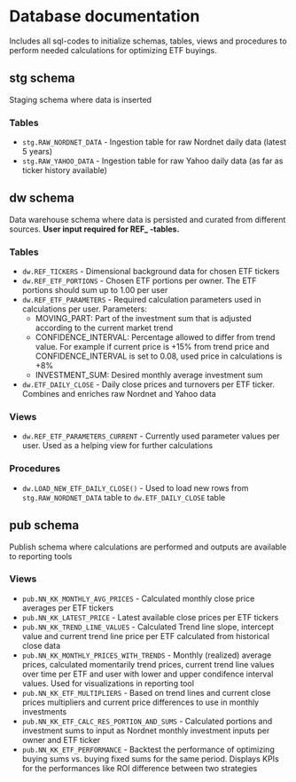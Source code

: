 # Database documentation
Includes all sql-codes to initialize schemas, tables, views and procedures to perform needed calculations for optimizing ETF buyings.


## stg schema
Staging schema where data is inserted
### Tables
- `stg.RAW_NORDNET_DATA` - Ingestion table for raw Nordnet daily data (latest 5 years)
- `stg.RAW_YAHOO_DATA` - Ingestion table for raw Yahoo daily data (as far as ticker history available) 


## dw schema
Data warehouse schema where data is persisted and curated from different sources. **User input required for REF_ -tables.**
### Tables
- `dw.REF_TICKERS` - Dimensional background data for chosen ETF tickers
- `dw.REF_ETF_PORTIONS` - Chosen ETF portions per owner. The ETF portions should sum up to 1.00 per user  
- `dw.REF_ETF_PARAMETERS` - Required calculation parameters used in calculations per user. Parameters: 
  - MOVING_PART: Part of the investment sum that is adjusted according to the current market trend
  - CONFIDENCE_INTERVAL: Percentage allowed to differ from trend value. For example if current price is +15% from trend price and CONFIDENCE_INTERVAL is set to 0.08, used price in calculations is +8%
  - INVESTMENT_SUM: Desired monthly average investment sum
- `dw.ETF_DAILY_CLOSE` - Daily close prices and turnovers per ETF ticker. Combines and enriches raw Nordnet and Yahoo data

### Views
- `dw.REF_ETF_PARAMETERS_CURRENT` - Currently used parameter values per user. Used as a helping view for further calculations

### Procedures
- `dw.LOAD_NEW_ETF_DAILY_CLOSE()` - Used to load new rows from `stg.RAW_NORDNET_DATA` table to `dw.ETF_DAILY_CLOSE` table


## pub schema
Publish schema where calculations are performed and outputs are available to reporting tools

### Views
- `pub.NN_KK_MONTHLY_AVG_PRICES` - Calculated monthly close price averages per ETF tickers
- `pub.NN_KK_LATEST_PRICE` - Latest available close prices per ETF tickers
- `pub.NN_KK_TREND_LINE_VALUES` - Calculated Trend line slope, intercept value and current trend line price per ETF calculated from historical close data
- `pub.NN_KK_MONTHLY_PRICES_WITH_TRENDS` - Monthly (realized) average prices, calculated momentarily trend prices,  current trend line values over time per ETF and user with lower and upper condifence interval values. Used for visualizations in reporting tool 
- `pub.NN_KK_ETF_MULTIPLIERS` - Based on trend lines and current close prices multipliers and current price differences to use in monthly investments
- `pub.NN_KK_ETF_CALC_RES_PORTION_AND_SUMS` - Calculated portions and investment sums to input as Nordnet monthly investment inputs per owner and ETF ticker
- `pub.NN_KK_ETF_PERFORMANCE` - Backtest the performance of optimizing buying sums vs. buying fixed sums for the same period. Displays KPIs for the performances like ROI difference between two strategies